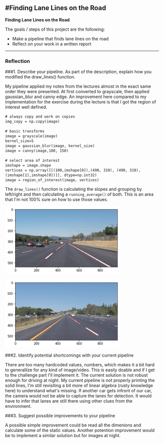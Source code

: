 #**Finding Lane Lines on the Road** 
---

**Finding Lane Lines on the Road**

The goals / steps of this project are the following:

* Make a pipeline that finds lane lines on the road
* Reflect on your work in a written report

---

### Reflection

###1. Describe your pipeline. As part of the description, explain how you modified the draw_lines() function.

My pipeline applied my notes from the lectures almost in the exact same order they were presented. At first converted to grayscale, then applied gaussian_blur and canny edge.  An improvement here compared to my implementation for the exercise during the lecture is that I got the region of interest well defined. 

``` 
# always copy and work on copies
img_copy = np.copy(image)   

# basic transforms
image = grayscale(image)    
kernel_size=5
image = gaussian_blur(image, kernel_size)        
image = canny(image,100, 150)     

# select area of interest
imshape = image.shape
vertices = np.array([[(100,imshape[0]),(490, 310), (490, 310), (imshape[1],imshape[0])]], dtype=np.int32)
image = region_of_interest(image, vertices)
```

The `draw_lines()` function is calculating the slopes and grouping by left/right and then calculating a `running_average()` of both.  This is an area that I'm not 100% sure on how to use those values. 
  
![out_sample1.png](out_sample1.png)

![out_sample2.png](out_sample2.png)

###2. Identify potential shortcomings with your current pipeline

There are too many hardcoded values, numbers, which makes it a bit hard to generallize for any kind of image/video. This is easily doable and if I get to the challenge part I'll implement it. 
The current solution is not robust enough for driving at night.
My current pipeline is not properly printing the solid lines, I'm still revisiting a bit more of linear algebra (rusty knowledge here) to understand what's missing. 
If another car gets infront of our car, the camera would not be able to capture the lanes for detection. It would have to infer that lanes are still there using other clues from the environment.

###3. Suggest possible improvements to your pipeline

A possible simple improvement could be read all the dimenions and calculate some of the static values.
Another potention improvement would be to implement a similar solution but for images at night. 


